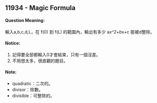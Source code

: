 ## 11934 - Magic Formula
#### Question Meaning:
輸入a,b,c,d,L，在 f(0) 到 f(L) 的範圍內，輸出有多少 a*x^2+b*x+c 能被d整除。

#### Notice:
1. 記得要全部都輸入0才會結束，只有一個沒差。
2. 不用想太多，很直觀的題目。

#### Note:
- quadratic：二次的。
- divisor：除數。
- divisible：可整除的。